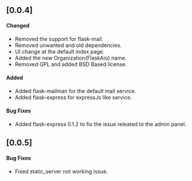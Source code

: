 ## [0.0.4]

#### Changed
- Removed the support for flask-mail.
- Removed unwanted and old dependencies.
- UI change at the default index page.
- Added the new Organization(FlaskAio) name.
- Removed GPL and added BSD Based license.

#### Added
- Added flask-mailman for the default mail service.
- Added flask-express for expressJs like service.

#### Bug Fixes
- Added flask-express 0.1.2 to fix the issue releated to the admin panel.

## [0.0.5]

#### Bug Fixes
- Fixed static_server not working issue.